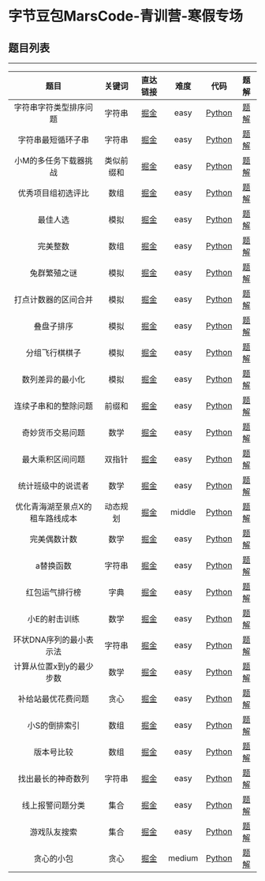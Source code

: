 # 字节豆包MarsCode-青训营-寒假专场

## 题目列表

---

| 题目 | 关键词  | 直达链接     | 难度 |代码 |题解 |
|:----------:|:----------:|:--------:|:------:|:----------:|:--------:|
| 字符串字符类型排序问题 | 字符串 | [掘金](https://www.marscode.cn/practice/dn4x3lkkq2jp1y?problem_id=7414004855077486636) | easy | [Python](./codes/Python/字符串字符类型排序问题.py) | [题解](./notes/题解.md#字符串字符类型排序问题) |
| 字符串最短循环子串 | 字符串 | [掘金](https://www.marscode.cn/practice/dn4x3lkkq2jp1y?problem_id=7414004855077978156) | easy  | [Python](./codes/Python/字符串最短循环子串.py) | [题解](./notes/题解.md#字符串最短循环子串) |
| 小M的多任务下载器挑战 | 类似前缀和 | [掘金](https://www.marscode.cn/practice/dn4x3lkkq2jp1y?problem_id=7414004855076995116) |  easy | [Python](./codes/Python/小M的多任务下载器挑战.py) | [题解](./notes/题解.md#小M的多任务下载器挑战) |
| 优秀项目组初选评比 | 数组 | [掘金](https://www.marscode.cn/practice/dn4x3lkkq2jp1y?problem_id=7424418560664977452) | easy  | [Python](./codes/Python/优秀项目组初选评比.py) | [题解](./notes/题解.md#优秀项目组初选评比) |
| 最佳人选 | 模拟 | [掘金](https://www.marscode.cn/practice/dn4x3lkkq2jp1y?problem_id=7414004855076962348) | easy  | [Python](./codes/Python/最佳人选.py) | [题解](./notes/题解.md#最佳人选) |
| 完美整数 | 数组 | [掘金](https://www.marscode.cn/practice/dn4x3lkkq2jp1y?problem_id=7414004855076896812) |  easy | [Python](./codes/Python/完美整数.py) | [题解](./notes/题解.md#完美整数) |
| 兔群繁殖之谜 | 模拟 | [掘金](https://www.marscode.cn/practice/dn4x3lkkq2jp1y?problem_id=7414004855076798508) |  easy | [Python](./codes/Python/兔群繁殖之谜.py) | [题解](./notes/题解.md#兔群繁殖之谜) |
| 打点计数器的区间合并 | 模拟 | [掘金](https://www.marscode.cn/practice/dn4x3lkkq2jp1y?problem_id=7414004855075618860) | easy  | [Python](./codes/Python/叠盘子排序.py) | [题解](./notes/题解.md#叠盘子排序) |
| 叠盘子排序 | 模拟 | [掘金](https://www.marscode.cn/practice/dn4x3lkkq2jp1y?problem_id=7414004855075749932) |  easy | [Python](./codes/Python/字符串最短循环子串.py) | [题解](./notes/题解.md#字符串最短循环子串) |
| 分组飞行棋棋子 | 模拟 | [掘金](https://www.marscode.cn/practice/dn4x3lkkq2jp1y?problem_id=7414004855075946540) | easy  |  [Python](./codes/Python/分组飞行棋棋子.py) | [题解](./notes/题解.md#分组飞行棋棋子) |
| 数列差异的最小化 | 模拟 | [掘金](https://www.marscode.cn/practice/dn4x3lkkq2jp1y?problem_id=7414004855076208684) |  easy | [Python](./codes/Python/数列差异的最小化.py) | [题解](./notes/题解.md#数列差异的最小化) |
| 连续子串和的整除问题 | 前缀和 | [掘金](https://www.marscode.cn/practice/dn4x3lkkq2jp1y?problem_id=7414004855076306988) | easy  | [Python](./codes/Python/连续子串和的整除问题.py) | [题解](./notes/题解.md#连续子串和的整除问题) |
| 奇妙货币交易问题 | 数学 | [掘金](https://www.marscode.cn/practice/dn4x3lkkq2jp1y?problem_id=7414004855076372524) |  easy | [Python](./codes/Python/奇妙货币交易问题.py) | [题解](./notes/题解.md#奇妙货币交易问题) |
| 最大乘积区间问题 | 双指针 | [掘金](https://www.marscode.cn/practice/dn4x3lkkq2jp1y?problem_id=7414004855076601900) | easy  |  [Python](./codes/Python/最大乘积区间问题.py) | [题解](./notes/题解.md#最大乘积区间问题) |
| 统计班级中的说谎者 | 数学 | [掘金](https://www.marscode.cn/practice/dn4x3lkkq2jp1y?problem_id=7414004855076765740) | easy  | [Python](./codes/Python/统计班级中的说谎者.py) | [题解](./notes/题解.md#统计班级中的说谎者) |
| 优化青海湖至景点X的租车路线成本 | 动态规划 | [掘金](https://www.marscode.cn/practice/dn4x3lkkq2jp1y?problem_id=7414004855074734124) |  middle | [Python](./codes/Python/优化青海湖至景点X的租车路线成本.py) | [题解](./notes/题解.md#优化青海湖至景点X的租车路线成本) |
| 完美偶数计数 | 数学 | [掘金](https://www.marscode.cn/practice/dn4x3lkkq2jp1y?problem_id=7424418560665534508) |  easy | [Python](./codes/Python/完美偶数计数.py) | [题解](./notes/题解.md#完美偶数计数) |
| a替换函数 | 字符串 | [掘金](https://www.marscode.cn/practice/dn4x3lkkq2jp1y?problem_id=7424436653370146860) | easy  | [Python](./codes/Python/a替换函数.py) | [题解](./notes/题解.md#a替换函数) |
| 红包运气排行榜 | 字典 | [掘金](https://www.marscode.cn/practice/dn4x3lkkq2jp1y?problem_id=7424418560931954732) |  easy | [Python](./codes/Python/红包运气排行榜.py) | [题解](./notes/题解.md#红包运气排行榜) |
| 小E的射击训练 | 数学 | [掘金](https://www.marscode.cn/practice/dn4x3lkkq2jp1y?problem_id=7424418560666845228) | easy  | [Python](./codes/Python/小E的射击训练.py) | [题解](./notes/题解.md#小E的射击训练) |
| 环状DNA序列的最小表示法 | 字符串 | [掘金](https://www.marscode.cn/practice/dn4x3lkkq2jp1y?problem_id=7414004855074832428) | easy  |  [Python](./codes/Python/环状DNA序列的最小表示法.py) | [题解](./notes/题解.md#环状DNA序列的最小表示法) |
| 计算从位置x到y的最少步数 | 数学 | [掘金](https://www.marscode.cn/practice/dn4x3lkkq2jp1y?problem_id=7414004855074766892) |  easy | [Python](./codes/Python/计算从位置x到y的最少步数.py) | [题解](./notes/题解.md#计算从位置x到y的最少步数) |
| 补给站最优花费问题 | 贪心 | [掘金](https://www.marscode.cn/practice/dn4x3lkkq2jp1y?problem_id=7414004855076667436) |  easy | [Python](./codes/Python/补给站最优花费问题.py) | [题解](./notes/题解.md#补给站最优花费问题) |
| 小S的倒排索引 | 数组 | [掘金](https://www.marscode.cn/practice/dn4x3lkkq2jp1y?problem_id=7424418560668090412) |  easy |  [Python](./codes/Python/小S的倒排索引.py) | [题解](./notes/题解.md#小S的倒排索引) |
| 版本号比较 | 数组 | [掘金](https://www.marscode.cn/practice/dn4x3lkkq2jp1y?problem_id=7414004855077421100) |  easy |  [Python](./codes/Python/版本号比较.py) | [题解](./notes/题解.md#版本号比较) |
| 找出最长的神奇数列 | 字符串 | [掘金](https://www.marscode.cn/practice/dn4x3lkkq2jp1y?problem_id=7414004855077879852) |  easy |  [Python](./codes/Python/找出最长的神奇数列.py) | [题解](./notes/题解.md#找出最长的神奇数列) |
| 线上报警问题分类 | 集合 | [掘金](https://www.marscode.cn/practice/dn4x3lkkq2jp1y?problem_id=7414004855077322796) |  easy |  [Python](./codes/Python/线上报警问题分类.py) | [题解](./notes/题解.md#线上报警问题分类) |
| 游戏队友搜索 | 集合 | [掘金](https://www.marscode.cn/practice/dn4x3lkkq2jp1y?problem_id=7414004855077453868) |  easy |  [Python](./codes/Python/游戏队友搜索.py) | [题解](./notes/题解.md#游戏队友搜索) |
| 贪心的小包 | 贪心 | [掘金](https://www.marscode.cn/practice/dn4x3lkkq2jp1y?problem_id=7414004855076831276) |  medium |  [Python](./codes/Python/贪心的小包.py) | [题解](./notes/题解.md#贪心的小包) |